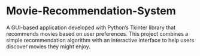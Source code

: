 # Movie-Recommendation-System
A GUI-based application developed with Python’s Tkinter library that recommends movies based on user preferences. This project combines a simple recommendation algorithm with an interactive interface to help users discover movies they might enjoy.
